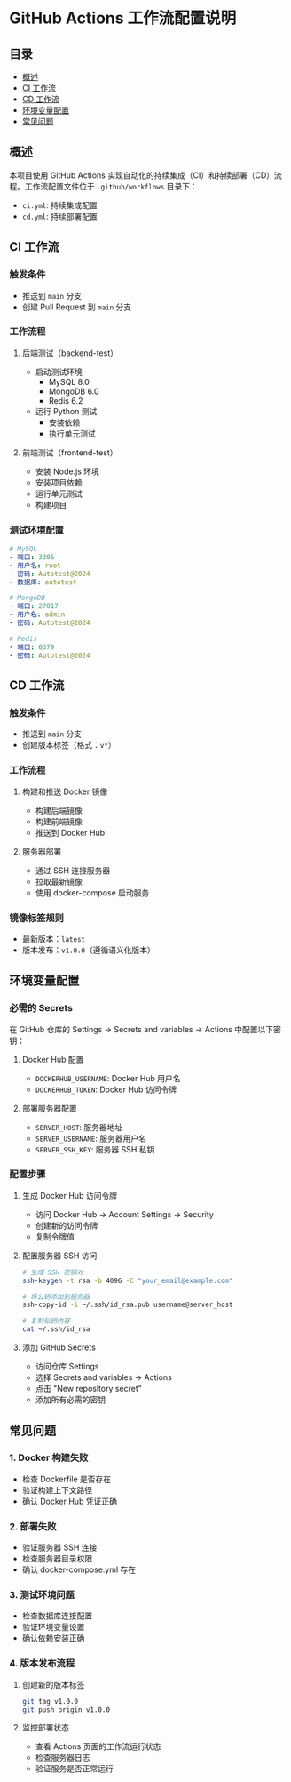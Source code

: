 # GitHub Actions 工作流配置说明

## 目录
- [概述](#概述)
- [CI 工作流](#ci-工作流)
- [CD 工作流](#cd-工作流)
- [环境变量配置](#环境变量配置)
- [常见问题](#常见问题)

## 概述

本项目使用 GitHub Actions 实现自动化的持续集成（CI）和持续部署（CD）流程。工作流配置文件位于 `.github/workflows` 目录下：

- `ci.yml`: 持续集成配置
- `cd.yml`: 持续部署配置

## CI 工作流

### 触发条件
- 推送到 `main` 分支
- 创建 Pull Request 到 `main` 分支

### 工作流程
1. 后端测试（backend-test）
   - 启动测试环境
     * MySQL 8.0
     * MongoDB 6.0
     * Redis 6.2
   - 运行 Python 测试
     * 安装依赖
     * 执行单元测试

2. 前端测试（frontend-test）
   - 安装 Node.js 环境
   - 安装项目依赖
   - 运行单元测试
   - 构建项目

### 测试环境配置
```yaml
# MySQL
- 端口: 3306
- 用户名: root
- 密码: Autotest@2024
- 数据库: autotest

# MongoDB
- 端口: 27017
- 用户名: admin
- 密码: Autotest@2024

# Redis
- 端口: 6379
- 密码: Autotest@2024
```

## CD 工作流

### 触发条件
- 推送到 `main` 分支
- 创建版本标签（格式：`v*`）

### 工作流程
1. 构建和推送 Docker 镜像
   - 构建后端镜像
   - 构建前端镜像
   - 推送到 Docker Hub

2. 服务器部署
   - 通过 SSH 连接服务器
   - 拉取最新镜像
   - 使用 docker-compose 启动服务

### 镜像标签规则
- 最新版本：`latest`
- 版本发布：`v1.0.0`（遵循语义化版本）

## 环境变量配置

### 必需的 Secrets
在 GitHub 仓库的 Settings -> Secrets and variables -> Actions 中配置以下密钥：

1. Docker Hub 配置
   - `DOCKERHUB_USERNAME`: Docker Hub 用户名
   - `DOCKERHUB_TOKEN`: Docker Hub 访问令牌

2. 部署服务器配置
   - `SERVER_HOST`: 服务器地址
   - `SERVER_USERNAME`: 服务器用户名
   - `SERVER_SSH_KEY`: 服务器 SSH 私钥

### 配置步骤
1. 生成 Docker Hub 访问令牌
   - 访问 Docker Hub -> Account Settings -> Security
   - 创建新的访问令牌
   - 复制令牌值

2. 配置服务器 SSH 访问
   ```bash
   # 生成 SSH 密钥对
   ssh-keygen -t rsa -b 4096 -C "your_email@example.com"
   
   # 将公钥添加到服务器
   ssh-copy-id -i ~/.ssh/id_rsa.pub username@server_host
   
   # 复制私钥内容
   cat ~/.ssh/id_rsa
   ```

3. 添加 GitHub Secrets
   - 访问仓库 Settings
   - 选择 Secrets and variables -> Actions
   - 点击 "New repository secret"
   - 添加所有必需的密钥

## 常见问题

### 1. Docker 构建失败
- 检查 Dockerfile 是否存在
- 验证构建上下文路径
- 确认 Docker Hub 凭证正确

### 2. 部署失败
- 验证服务器 SSH 连接
- 检查服务器目录权限
- 确认 docker-compose.yml 存在

### 3. 测试环境问题
- 检查数据库连接配置
- 验证环境变量设置
- 确认依赖安装正确

### 4. 版本发布流程
1. 创建新的版本标签
   ```bash
   git tag v1.0.0
   git push origin v1.0.0
   ```

2. 监控部署状态
   - 查看 Actions 页面的工作流运行状态
   - 检查服务器日志
   - 验证服务是否正常运行 